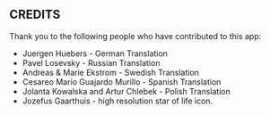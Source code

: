 CREDITS
-------
Thank you to the following people who have contributed to this app:

 * Juergen Huebers - German Translation
 * Pavel Losevsky - Russian Translation
 * Andreas & Marie Ekstrom - Swedish Translation
 * Cesareo Mario Guajardo Murillo - Spanish Translation
 * Jolanta Kowalska and Artur Chlebek - Polish Translation
 * Jozefus Gaarthuis - high resolution star of life icon.
